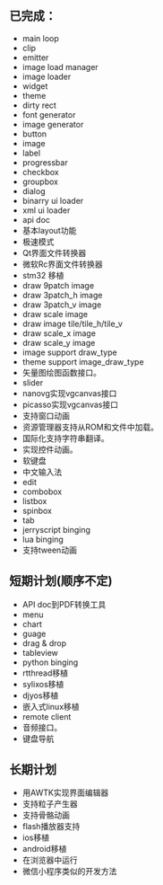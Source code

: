 ## 已完成：
* main loop
* clip
* emitter
* image load manager
* image loader 
* widget
* theme 
* dirty rect 
* font generator
* image generator
* button
* image 
* label 
* progressbar
* checkbox
* groupbox
* dialog
* binarry ui loader
* xml ui loader
* api doc
* 基本layout功能
* 极速模式
* Qt界面文件转换器
* 微软Rc界面文件转换器 
* stm32 移植
* draw 9patch image
* draw 3patch\_h image
* draw 3patch\_v image
* draw scale image
* draw image tile/tile\_h/tile\_v
* draw scale\_x image
* draw scale\_y image
* image support draw\_type
* theme support image\_draw\_type 
* 矢量图绘图函数接口。
* slider
* nanovg实现vgcanvas接口
* picasso实现vgcanvas接口
* 支持窗口动画
* 资源管理器支持从ROM和文件中加载。
* 国际化支持字符串翻译。
* 实现控件动画。
* 软键盘
* 中文输入法
* edit
* combobox
* listbox
* spinbox
* tab
* jerryscript binging 
* lua binging 
* 支持tween动画

## 短期计划(顺序不定)
* API doc到PDF转换工具
* menu
* chart
* guage
* drag & drop
* tableview
* python binging 
* rtthread移植
* sylixos移植
* djyos移植
* 嵌入式linux移植
* remote client
* 音频接口。
* 键盘导航

## 长期计划
* 用AWTK实现界面编辑器
* 支持粒子产生器
* 支持骨骼动画
* flash播放器支持
* ios移植
* android移植
* 在浏览器中运行
* 微信小程序类似的开发方法


